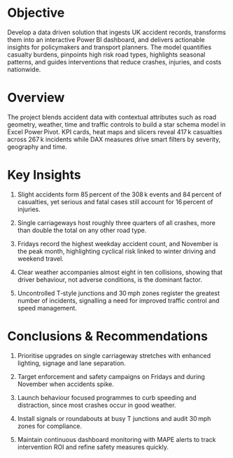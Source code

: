 # Objective
Develop a data driven solution that ingests UK accident records, transforms them into an interactive Power BI dashboard, and delivers actionable insights for policymakers and transport planners. The model quantifies casualty burdens, pinpoints high risk road types, highlights seasonal patterns, and guides interventions that reduce crashes, injuries, and costs nationwide.

# Overview
The project blends accident data with contextual attributes such as road geometry, weather, time and traffic controls to build a star schema model in Excel Power Pivot. KPI cards, heat maps and slicers reveal 417 k casualties across 267 k incidents while DAX measures drive smart filters by severity, geography and time.

# Key Insights
1. Slight accidents form 85 percent of the 308 k events and 84 percent of casualties, yet serious and fatal cases still account for 16 percent of injuries.

2. Single carriageways host roughly three quarters of all crashes, more than double the total on any other road type.

3. Fridays record the highest weekday accident count, and November is the peak month, highlighting cyclical risk linked to winter driving and weekend travel.

4. Clear weather accompanies almost eight in ten collisions, showing that driver behaviour, not adverse conditions, is the dominant factor.

5. Uncontrolled T‑style junctions and 30 mph zones register the greatest number of incidents, signalling a need for improved traffic control and speed management.

# Conclusions & Recommendations
1. Prioritise upgrades on single carriageway stretches with enhanced lighting, signage and lane separation.

2. Target enforcement and safety campaigns on Fridays and during November when accidents spike.

3. Launch behaviour focused programmes to curb speeding and distraction, since most crashes occur in good weather.

4. Install signals or roundabouts at busy T junctions and audit 30 mph zones for compliance.

5. Maintain continuous dashboard monitoring with MAPE alerts to track intervention ROI and refine safety measures quickly.
